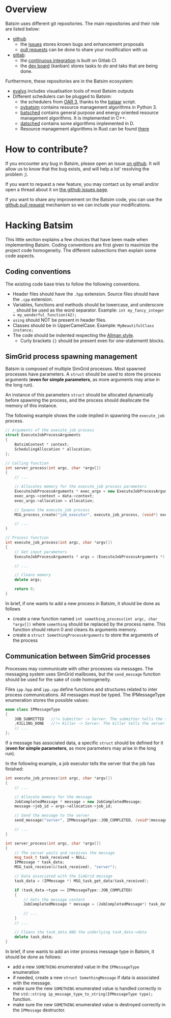 # Overview
Batsim uses different git repositories.
The main repositories and their role are listed below:

- [github](https://github.com/oar-team/batsim)
  - the [issues](https://github.com/oar-team/batsim/issues) stores known bugs
    and enhancement proposals
  - [pull requests](https://github.com/oar-team/batsim/pulls) can be done to
    share your modification with us
- [gitlab](https://gitlab.inria.fr/batsim/batsim):
  - the [continuous integration](https://gitlab.inria.fr/batsim/batsim/pipelines)
    is built on Gitlab CI
  - the [dev board](https://gitlab.inria.fr/batsim/batsim/boards) (kanban)
    stores tasks *to do* and taks that are being done.

Furthermore, these repositories are in the Batsim ecosystem:
- [evalys](https://github.com/oar-team/evalys) includes visualisation tools of
  most Batsim outputs
- Different schedulers can be plugged to Batsim:
  - the schedulers from [OAR 3](https://github.com/oar-team/oar3), thanks to
    the [bataar](https://github.com/oar-team/oar3/blob/master/oar/kao/bataar.py)
    script.
  - [pybatsim](https://gitlab.inria.fr/batsim/pybatsim) contains resource
    management algorithms in Python 3.
  - [batsched](https://gitlab.inria.fr/batsim/batsched) contains general purpose
    and energy oriented resource management algorithms. It is implemented in C++.
  - [datsched](https://gitlab.inria.fr/batsim/datsched) contains some algorithms
    implemented in D.
  - Resource management algorithms in Rust can be found
    [there](https://gitlab.inria.fr/users/adfaure/projects)

# How to contribute?
If you encounter any bug in Batsim, please open an issue
[on github](https://github.com/oar-team/batsim/issues).
It will allow us to know that the bug exists, and will help a lot' resolving the
problem ;).

If you want to request a new feature, you may contact us by email and/or
open a thread about it on
[the github issues page](https://github.com/oar-team/batsim/issues).

If you want to share any improvement on the Batsim code, you can use the
[github pull request](https://github.com/oar-team/batsim/pulls) mechanism so
we can include your modifications.

# Hacking Batsim
This little section explains a few choices that have been made when implementing
Batsim. Coding conventions are first given to maximize the project code
homogeneity. The different subsections then explain some code aspects.

## Coding conventions
The existing code base tries to follow the following conventions.

- Header files should have the ``.hpp`` extension.
  Source files should have the ``.cpp`` extension.
- Variables, functions and methods should be lowercase,
  and underscore ``_`` should be used as the word separator.
  Example: ``int my_fancy_integer = my_wonderful_function(42);``
- ``using`` should NOT be present in header files.
- Classes should be in UpperCamelCase. Example: ``MyBeautifulClass instance;``
- The code should be indented respecting the
  [Allman style](https://en.wikipedia.org/wiki/Indent_style#Allman_style).
  - Curly brackets ``{}`` should be present even for one-statementt blocks.

## SimGrid process spawning management
Batsim is composed of multiple SimGrid processes. Most spawned processes have
parameters. A ``struct`` should be used to store the process arguments (**even
for simple parameters**, as more arguments may arise in the long run).

An instance of this parameters ``struct`` should be allocated dynamically
before spawning the process, and the process should deallocate the memory of
this instance.

The following example shows the code implied in spawning the ``execute_job`` process.

``` C++
// Arguments of the execute_job process
struct ExecuteJobProcessArguments
{
    BatsimContext * context;
    SchedulingAllocation * allocation;
};

// Calling function
int server_process(int argc, char *argv[])
{
    // ...

    // Allocates memory for the execute_job process parameters
    ExecuteJobProcessArguments * exec_args = new ExecuteJobProcessArguments;
    exec_args->context = data->context;
    exec_args->allocation = allocation;

    // Spawns the execute_job process
    MSG_process_create("job_executor", execute_job_process, (void*) exec_args, host);

    // ...
}

// Process function
int execute_job_process(int argc, char *argv[])
{
    // Get input parameters
    ExecuteJobProcessArguments * args = (ExecuteJobProcessArguments *) MSG_process_get_data(MSG_process_self());

    // ...

    // Cleans memory
    delete args;

    return 0;
}
```

In brief, if one wants to add a new process in Batsim, it should be done as follows
- create a new function named ``int something_process(int argc, char *argv[])``
  where ``something`` should be replaced by the process name. This function
  should return 0 and cleans its arguments memory.
- create a ``struct SomethingProcessArguments`` to store the arguments of
  the process

## Communication between SimGrid processes
Processes may communicate with other processes via messages. The messaging
system uses SimGrid mailboxes, but the ``send_message`` function should be
used for the sake of code homogeneity.

Files ``ipp.hpp`` and ``ipp.cpp`` define functions and structures related to
inter process communications. All messages must be typed. The IPMessageType
enumeration stores the possible values:
``` C++
enum class IPMessageType
{
    JOB_SUBMITTED   //!< Submitter -> Server. The submitter tells the server that a new job has been submitted.
    ,KILLING_DONE   //!< Killer -> Server. The killer tells the server that all the jobs have been killed.
    // ...
};
```

If a message has associated data, a specific ``struct`` should be defined for it
(**even for simple parameters**, as more parameters may arise in the long run).

In the following example, a job executor tells the server that the job has
finished:
``` C++
int execute_job_process(int argc, char *argv[])
{
    // ...

    // Allocate memory for the message
    JobCompletedMessage * message = new JobCompletedMessage;
    message->job_id = args->allocation->job_id;

    // Send the message to the server
    send_message("server", IPMessageType::JOB_COMPLETED, (void*)message);

    // ...
}

int server_process(int argc, char *argv[])
{
    // The server waits and receives the message
    msg_task_t task_received = NULL;
    IPMessage * task_data;
    MSG_task_receive(&(task_received), "server");

    // Data associated with the SimGrid message
    task_data = (IPMessage *) MSG_task_get_data(task_received);

    if (task_data->type == IPMessageType::JOB_COMPLETED)
    {
        // Gets the message content
        JobCompletedMessage * message = (JobCompletedMessage*) task_data->data;

        // ...
    }
    // ...

    // Cleans the task_data AND the underlying task_data->data
    delete task_data;
}
```

In brief, if one wants to add an inter process message type in Batsim,
it should be done as follows:
- add a new ``SOMETHING`` enumerated value in the ``IPMessageType`` enumeration
- if needed, create a new ``struct SomethingMessage`` if data is associated with
  the message.
- make sure the new ``SOMETHING`` enumerated value is handled correctly in the
  ``std::string ip_message_type_to_string(IPMessageType type);`` function.
- make sure the new ``SOMETHING`` enumerated value is destroyed correctly in the
  ``IPMessage`` destructor.
